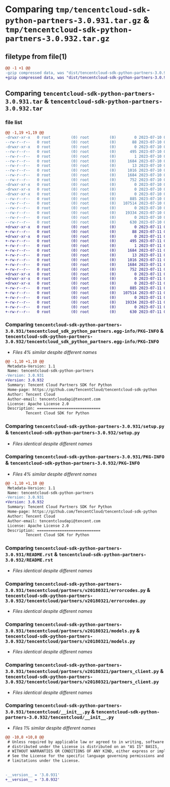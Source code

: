 # Comparing `tmp/tencentcloud-sdk-python-partners-3.0.931.tar.gz` & `tmp/tencentcloud-sdk-python-partners-3.0.932.tar.gz`

## filetype from file(1)

```diff
@@ -1 +1 @@
-gzip compressed data, was "dist/tencentcloud-sdk-python-partners-3.0.931.tar", last modified: Mon Jul 10 00:48:32 2023, max compression
+gzip compressed data, was "dist/tencentcloud-sdk-python-partners-3.0.932.tar", last modified: Tue Jul 11 00:54:00 2023, max compression
```

## Comparing `tencentcloud-sdk-python-partners-3.0.931.tar` & `tencentcloud-sdk-python-partners-3.0.932.tar`

### file list

```diff
@@ -1,19 +1,19 @@
-drwxr-xr-x   0 root         (0) root         (0)        0 2023-07-10 00:48:32.000000 tencentcloud-sdk-python-partners-3.0.931/
--rw-r--r--   0 root         (0) root         (0)       88 2023-07-10 00:48:32.000000 tencentcloud-sdk-python-partners-3.0.931/setup.cfg
-drwxr-xr-x   0 root         (0) root         (0)        0 2023-07-10 00:48:32.000000 tencentcloud-sdk-python-partners-3.0.931/tencentcloud_sdk_python_partners.egg-info/
--rw-r--r--   0 root         (0) root         (0)      495 2023-07-10 00:48:32.000000 tencentcloud-sdk-python-partners-3.0.931/tencentcloud_sdk_python_partners.egg-info/SOURCES.txt
--rw-r--r--   0 root         (0) root         (0)        1 2023-07-10 00:48:32.000000 tencentcloud-sdk-python-partners-3.0.931/tencentcloud_sdk_python_partners.egg-info/dependency_links.txt
--rw-r--r--   0 root         (0) root         (0)     1684 2023-07-10 00:48:32.000000 tencentcloud-sdk-python-partners-3.0.931/tencentcloud_sdk_python_partners.egg-info/PKG-INFO
--rw-r--r--   0 root         (0) root         (0)       13 2023-07-10 00:48:32.000000 tencentcloud-sdk-python-partners-3.0.931/tencentcloud_sdk_python_partners.egg-info/top_level.txt
--rw-r--r--   0 root         (0) root         (0)     1016 2023-07-10 00:48:32.000000 tencentcloud-sdk-python-partners-3.0.931/setup.py
--rw-r--r--   0 root         (0) root         (0)     1684 2023-07-10 00:48:32.000000 tencentcloud-sdk-python-partners-3.0.931/PKG-INFO
--rw-r--r--   0 root         (0) root         (0)      752 2023-07-10 00:48:32.000000 tencentcloud-sdk-python-partners-3.0.931/README.rst
-drwxr-xr-x   0 root         (0) root         (0)        0 2023-07-10 00:48:32.000000 tencentcloud-sdk-python-partners-3.0.931/tencentcloud/
-drwxr-xr-x   0 root         (0) root         (0)        0 2023-07-10 00:48:32.000000 tencentcloud-sdk-python-partners-3.0.931/tencentcloud/partners/
-drwxr-xr-x   0 root         (0) root         (0)        0 2023-07-10 00:48:32.000000 tencentcloud-sdk-python-partners-3.0.931/tencentcloud/partners/v20180321/
--rw-r--r--   0 root         (0) root         (0)      885 2023-07-10 00:48:32.000000 tencentcloud-sdk-python-partners-3.0.931/tencentcloud/partners/v20180321/errorcodes.py
--rw-r--r--   0 root         (0) root         (0)   107514 2023-07-10 00:48:32.000000 tencentcloud-sdk-python-partners-3.0.931/tencentcloud/partners/v20180321/models.py
--rw-r--r--   0 root         (0) root         (0)        0 2023-07-10 00:48:32.000000 tencentcloud-sdk-python-partners-3.0.931/tencentcloud/partners/v20180321/__init__.py
--rw-r--r--   0 root         (0) root         (0)    19334 2023-07-10 00:48:32.000000 tencentcloud-sdk-python-partners-3.0.931/tencentcloud/partners/v20180321/partners_client.py
--rw-r--r--   0 root         (0) root         (0)        0 2023-07-10 00:48:32.000000 tencentcloud-sdk-python-partners-3.0.931/tencentcloud/partners/__init__.py
--rw-r--r--   0 root         (0) root         (0)      630 2023-07-10 00:48:32.000000 tencentcloud-sdk-python-partners-3.0.931/tencentcloud/__init__.py
+drwxr-xr-x   0 root         (0) root         (0)        0 2023-07-11 00:54:00.000000 tencentcloud-sdk-python-partners-3.0.932/
+-rw-r--r--   0 root         (0) root         (0)       88 2023-07-11 00:54:00.000000 tencentcloud-sdk-python-partners-3.0.932/setup.cfg
+drwxr-xr-x   0 root         (0) root         (0)        0 2023-07-11 00:54:00.000000 tencentcloud-sdk-python-partners-3.0.932/tencentcloud_sdk_python_partners.egg-info/
+-rw-r--r--   0 root         (0) root         (0)      495 2023-07-11 00:54:00.000000 tencentcloud-sdk-python-partners-3.0.932/tencentcloud_sdk_python_partners.egg-info/SOURCES.txt
+-rw-r--r--   0 root         (0) root         (0)        1 2023-07-11 00:54:00.000000 tencentcloud-sdk-python-partners-3.0.932/tencentcloud_sdk_python_partners.egg-info/dependency_links.txt
+-rw-r--r--   0 root         (0) root         (0)     1684 2023-07-11 00:54:00.000000 tencentcloud-sdk-python-partners-3.0.932/tencentcloud_sdk_python_partners.egg-info/PKG-INFO
+-rw-r--r--   0 root         (0) root         (0)       13 2023-07-11 00:54:00.000000 tencentcloud-sdk-python-partners-3.0.932/tencentcloud_sdk_python_partners.egg-info/top_level.txt
+-rw-r--r--   0 root         (0) root         (0)     1016 2023-07-11 00:54:00.000000 tencentcloud-sdk-python-partners-3.0.932/setup.py
+-rw-r--r--   0 root         (0) root         (0)     1684 2023-07-11 00:54:00.000000 tencentcloud-sdk-python-partners-3.0.932/PKG-INFO
+-rw-r--r--   0 root         (0) root         (0)      752 2023-07-11 00:54:00.000000 tencentcloud-sdk-python-partners-3.0.932/README.rst
+drwxr-xr-x   0 root         (0) root         (0)        0 2023-07-11 00:54:00.000000 tencentcloud-sdk-python-partners-3.0.932/tencentcloud/
+drwxr-xr-x   0 root         (0) root         (0)        0 2023-07-11 00:54:00.000000 tencentcloud-sdk-python-partners-3.0.932/tencentcloud/partners/
+drwxr-xr-x   0 root         (0) root         (0)        0 2023-07-11 00:54:00.000000 tencentcloud-sdk-python-partners-3.0.932/tencentcloud/partners/v20180321/
+-rw-r--r--   0 root         (0) root         (0)      885 2023-07-11 00:54:00.000000 tencentcloud-sdk-python-partners-3.0.932/tencentcloud/partners/v20180321/errorcodes.py
+-rw-r--r--   0 root         (0) root         (0)   107514 2023-07-11 00:54:00.000000 tencentcloud-sdk-python-partners-3.0.932/tencentcloud/partners/v20180321/models.py
+-rw-r--r--   0 root         (0) root         (0)        0 2023-07-11 00:54:00.000000 tencentcloud-sdk-python-partners-3.0.932/tencentcloud/partners/v20180321/__init__.py
+-rw-r--r--   0 root         (0) root         (0)    19334 2023-07-11 00:54:00.000000 tencentcloud-sdk-python-partners-3.0.932/tencentcloud/partners/v20180321/partners_client.py
+-rw-r--r--   0 root         (0) root         (0)        0 2023-07-11 00:54:00.000000 tencentcloud-sdk-python-partners-3.0.932/tencentcloud/partners/__init__.py
+-rw-r--r--   0 root         (0) root         (0)      630 2023-07-11 00:54:00.000000 tencentcloud-sdk-python-partners-3.0.932/tencentcloud/__init__.py
```

### Comparing `tencentcloud-sdk-python-partners-3.0.931/tencentcloud_sdk_python_partners.egg-info/PKG-INFO` & `tencentcloud-sdk-python-partners-3.0.932/tencentcloud_sdk_python_partners.egg-info/PKG-INFO`

 * *Files 4% similar despite different names*

```diff
@@ -1,10 +1,10 @@
 Metadata-Version: 1.1
 Name: tencentcloud-sdk-python-partners
-Version: 3.0.931
+Version: 3.0.932
 Summary: Tencent Cloud Partners SDK for Python
 Home-page: https://github.com/TencentCloud/tencentcloud-sdk-python
 Author: Tencent Cloud
 Author-email: tencentcloudapi@tencent.com
 License: Apache License 2.0
 Description: ============================
         Tencent Cloud SDK for Python
```

### Comparing `tencentcloud-sdk-python-partners-3.0.931/setup.py` & `tencentcloud-sdk-python-partners-3.0.932/setup.py`

 * *Files identical despite different names*

### Comparing `tencentcloud-sdk-python-partners-3.0.931/PKG-INFO` & `tencentcloud-sdk-python-partners-3.0.932/PKG-INFO`

 * *Files 4% similar despite different names*

```diff
@@ -1,10 +1,10 @@
 Metadata-Version: 1.1
 Name: tencentcloud-sdk-python-partners
-Version: 3.0.931
+Version: 3.0.932
 Summary: Tencent Cloud Partners SDK for Python
 Home-page: https://github.com/TencentCloud/tencentcloud-sdk-python
 Author: Tencent Cloud
 Author-email: tencentcloudapi@tencent.com
 License: Apache License 2.0
 Description: ============================
         Tencent Cloud SDK for Python
```

### Comparing `tencentcloud-sdk-python-partners-3.0.931/README.rst` & `tencentcloud-sdk-python-partners-3.0.932/README.rst`

 * *Files identical despite different names*

### Comparing `tencentcloud-sdk-python-partners-3.0.931/tencentcloud/partners/v20180321/errorcodes.py` & `tencentcloud-sdk-python-partners-3.0.932/tencentcloud/partners/v20180321/errorcodes.py`

 * *Files identical despite different names*

### Comparing `tencentcloud-sdk-python-partners-3.0.931/tencentcloud/partners/v20180321/models.py` & `tencentcloud-sdk-python-partners-3.0.932/tencentcloud/partners/v20180321/models.py`

 * *Files identical despite different names*

### Comparing `tencentcloud-sdk-python-partners-3.0.931/tencentcloud/partners/v20180321/partners_client.py` & `tencentcloud-sdk-python-partners-3.0.932/tencentcloud/partners/v20180321/partners_client.py`

 * *Files identical despite different names*

### Comparing `tencentcloud-sdk-python-partners-3.0.931/tencentcloud/__init__.py` & `tencentcloud-sdk-python-partners-3.0.932/tencentcloud/__init__.py`

 * *Files 1% similar despite different names*

```diff
@@ -10,8 +10,8 @@
 # Unless required by applicable law or agreed to in writing, software
 # distributed under the License is distributed on an "AS IS" BASIS,
 # WITHOUT WARRANTIES OR CONDITIONS OF ANY KIND, either express or implied.
 # See the License for the specific language governing permissions and
 # limitations under the License.
 
 
-__version__ = '3.0.931'
+__version__ = '3.0.932'
```


